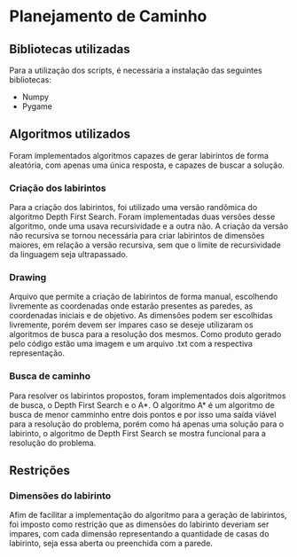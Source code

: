 # Planejamento de Caminho

## Bibliotecas utilizadas
Para a utilização dos scripts, é necessária a instalação das seguintes bibliotecas:
- Numpy
- Pygame

## Algoritmos utilizados
Foram implementados algoritmos capazes de gerar labirintos de forma aleatória, com apenas uma única resposta, e capazes de buscar a solução.

### Criação dos labirintos
Para a criação dos labirintos, foi utilizado uma versão randômica do algoritmo Depth First Search. Foram implementadas duas versões desse algoritmo, onde uma usava recursividade e a outra não. A criação da versão não recursiva se tornou necessária para criar labirintos de dimensões maiores, em relação a versão recursiva, sem que o limite de recursividade da linguagem seja ultrapassado. 

### Drawing
Arquivo que permite a criação de labirintos de forma manual, escolhendo livremente as coordenadas onde estarão presentes as paredes, as coordenadas iniciais e de objetivo. As dimensões podem ser escolhidas livremente, porém devem ser ímpares caso se deseje utilizaram os algoritmos de busca para a resolução dos mesmos. Como produto gerado pelo código estão uma imagem e um arquivo .txt com a respectiva representação.

### Busca de caminho
Para resolver os labirintos propostos, foram implementados dois algoritmos de busca, o Depth First Search e o A*. O algoritmo A* é um algoritmo de busca de menor camminho entre dois pontos e por isso uma saída viável para a resolução do problema, porém como há apenas uma solução para o labirinto, o algoritmo de Depth First Search se mostra funcional para a resolução do problema.

## Restrições
### Dimensões do labirinto
Afim de facilitar a implementação do algoritmo para a geração de labirintos, foi imposto como restrição que as dimensões do labirinto deveriam ser impares, com cada dimensão representando a quantidade de casas do labirinto, seja essa aberta ou preenchida com a parede.


